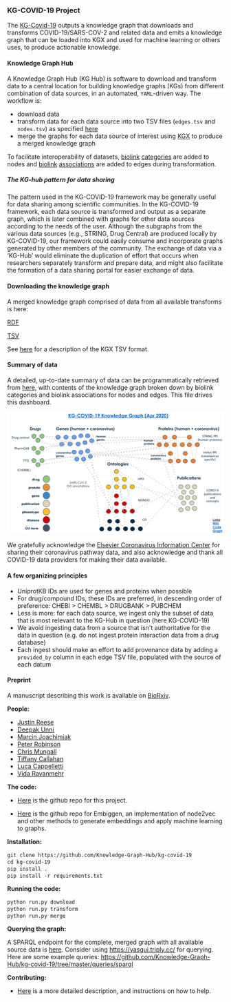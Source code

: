 ### KG-COVID-19 Project

The [KG-Covid-19](https://github.com/Knowledge-Graph-Hub/kg-covid-19/) outputs a knowledge graph
that downloads and transforms COVID-19/SARS-COV-2 and related data and emits a knowledge graph that
can be loaded into KGX and used for machine learning or others uses, to produce actionable knowledge. 

#### Knowledge Graph Hub

A Knowledge Graph Hub (KG Hub) is software to download and transform data to a central location for
building knowledge graphs (KGs) from different combination of data sources, in an automated,
`YAML`-driven way. The workflow is:
- download data
- transform data for each data source into two TSV files (`edges.tsv` and `nodes.tsv`)
  as specified [here](https://github.com/NCATS-Tangerine/kgx/blob/master/data-preparation.md)
- merge the graphs for each data source of interest using
  [KGX](https://github.com/NCATS-Tangerine/kgx/) to produce a merged knowledge graph

To facilitate interoperability of datasets, 
[biolink](https://biolink.github.io/biolink-model/) [categories](https://biolink.github.io/biolink-model/docs/category.html) are added to nodes and
[biolink](https://biolink.github.io/biolink-model/) [associations](https://biolink.github.io/biolink-model/docs/Association)
are added to edges during transformation.

#####  The KG-hub pattern for data sharing
The pattern used in the KG-COVID-19 framework may be generally useful for data sharing
among scientific communities. In the KG-COVID-19 framework, each data source is transformed
and output as a separate graph, which is later combined with graphs for other data sources
according to the needs of the user. Although the subgraphs from the various data sources
(e.g., STRING, Drug Central) are produced locally by KG-COVID-19, our framework could
easily consume and incorporate graphs generated by other members of the community.
The exchange of data via a ‘KG-Hub’ would eliminate the duplication of effort that occurs
when researchers separately transform and prepare data, and might also facilitate the formation
of a data sharing portal for easier exchange of data.

#### Downloading the knowledge graph

A merged knowledge graph comprised of data from all available transforms is here:

[RDF](http://kg-hub.berkeleybop.io/kg-covid-19.nt.gz)

[TSV](http://kg-hub.berkeleybop.io/kg-covid-19.tar.gz)

See [here](https://github.com/NCATS-Tangerine/kgx/blob/master/data-preparation.md) for a description
of the KGX TSV format.

#### Summary of data

A detailed, up-to-date summary of data can be programmatically retrieved from
[here](http://kg-hub.berkeleybop.io/merged_graph_stats.yaml),
with contents of the knowledge graph broken down by biolink categories and biolink associations
for nodes and edges.  This file drives this dashboard.


![A schematic summary of data ingested (as of Apr 2020) is here:](/summary.png)


We gratefully acknowledge the [Elsevier Coronavirus Information Center](https://www.elsevier.com/connect/coronavirus-information-center) for sharing their coronavirus pathway data, and also acknowledge and thank all COVID-19 data providers for making their data available. 

#### A few organizing principles
- UniprotKB IDs are used for genes and proteins when possible
- For drug/compound IDs, these IDs are preferred, in descending order of preference:
 CHEBI > CHEMBL > DRUGBANK > PUBCHEM
- Less is more: for each data source, we ingest only the subset of data that is most relevant
to the KG-Hub in question (here KG-COVID-19)
- We avoid ingesting data from a source that isn't authoritative for the data in question
 (e.g. do not ingest protein interaction data from a drug database)
- Each ingest should make an effort to add provenance data by adding a `provided_by` column in each
 edge TSV file, populated with the source of each datum

#### Preprint
A manuscript describing this work is available on
[BioRxiv](https://www.biorxiv.org/content/10.1101/2020.08.17.254839v1.full).


**People:**
* [Justin Reese](https://github.com/justaddcoffee)
* [Deepak Unni](https://github.com/deepakunni3)
* [Marcin Joachimiak](https://github.com/realmarcin)
* [Peter Robinson](https://github.com/pnrobinson)
* [Chris Mungall](https://github.com/cmungall)
* [Tiffany Callahan](https://github.com/callahantiff)
* [Luca Cappelletti](https://github.com/LucaCappelletti94)
* [Vida Ravanmehr](https://github.com/vidarmehr)

**The code:**
- [Here](https://github.com/Knowledge-Graph-Hub/kg-covid-19) is the github repo for this project.

- [Here](https://github.com/monarch-initiative/embiggen) is the github repo for Embiggen, an implementation of node2vec and other methods to generate embeddings and apply machine learning to graphs.

**Installation:**

    git clone https://github.com/Knowledge-Graph-Hub/kg-covid-19
    cd kg-covid-19
    pip install .
    pip install -r requirements.txt

**Running the code:**

    python run.py download
    python run.py transform
    python run.py merge

**Querying the graph:**

A SPARQL endpoint for the complete, merged graph with all available source data is [here](http://kg-hub-rdf.berkeleybop.io/blazegraph/#query). Consider using https://yasgui.triply.cc/ for querying. Here are
some example queries: 
https://github.com/Knowledge-Graph-Hub/kg-covid-19/tree/master/queries/sparql


**Contributing:**
- [Here](https://github.com/Knowledge-Graph-Hub/kg-covid-19/wiki/How-to-help) is a more detailed description, and instructions on how to help.


<style scoped>
  .vmark {
    margin: 2em 5em 2em 5em;
    text-align: left;
  }
</style>
